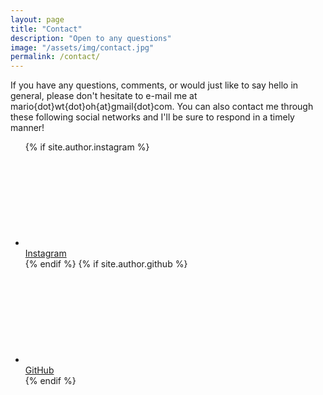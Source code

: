 ```yaml
---
layout: page
title: "Contact"
description: "Open to any questions"
image: "/assets/img/contact.jpg"
permalink: /contact/
---
```


If you have any questions, comments, or would just like to say hello in general, please don't hesitate to e-mail me at mario{dot}wt{dot}oh{at}gmail{dot}com. You can also contact me through these following social networks and I'll be sure to respond in a timely manner!

<ul class="social-links">
  {% if site.author.instagram %}
  <li>
     <a rel="me" href="//instagram.com/bluetofu.oh">
      <span class="svg-icon svg-baseline" aria-hidden="true">
        <svg><use xlink:href="/assets/icons/icons.min.svg#icon-instagram"></use></svg>
      </span><br><span class="label">Instagram</span>
    </a>
  </li>
  {% endif %}
  {% if site.author.github %}
  <li>
    <a rel="me" href="//github.com/{{ site.author.github }}">
      <span class="svg-icon svg-baseline" aria-hidden="true">
        <svg><use xlink:href="/assets/icons/icons.min.svg#icon-github"></use></svg>
      </span><br><span class="label">GitHub</span>
    </a>
  </li>
  {% endif %}
</ul>
